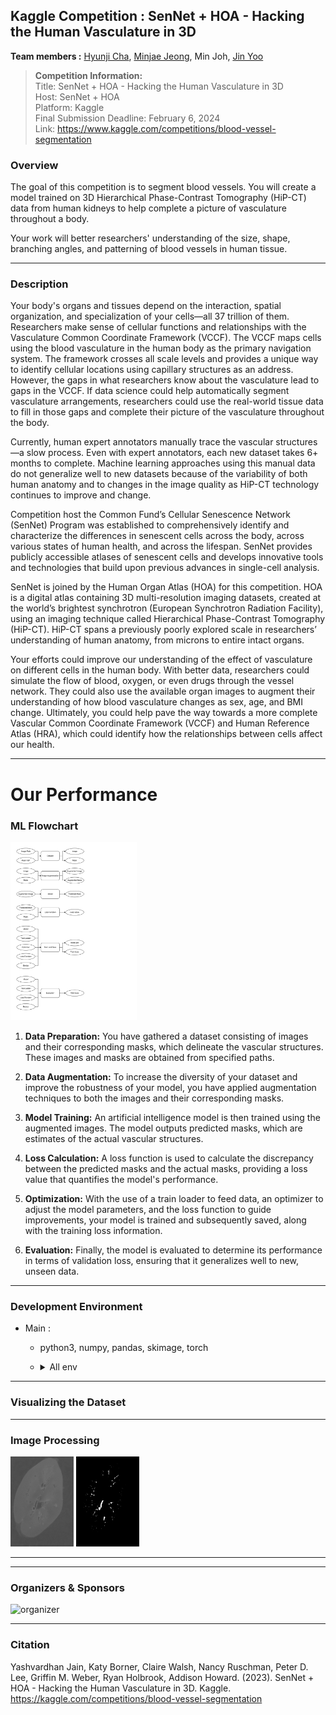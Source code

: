 ## Kaggle Competition : SenNet + HOA - Hacking the Human Vasculature in 3D

**Team members :** [Hyunji Cha](https://github.com/mochimuchi), [Minjae Jeong](https://github.com/JJalswo), Min Joh, [Jin Yoo](https://github.com/jinyoo1021)


> **Competition Information:**\
> Title: SenNet + HOA - Hacking the Human Vasculature in 3D\
> Host: SenNet + HOA\
> Platform: Kaggle\
> Final Submission Deadline: February 6, 2024\
> Link: https://www.kaggle.com/competitions/blood-vessel-segmentation

### Overview
The goal of this competition is to segment blood vessels. You will create a model trained on 3D Hierarchical Phase-Contrast Tomography (HiP-CT) data from human kidneys to help complete a picture of vasculature throughout a body.

Your work will better researchers' understanding of the size, shape, branching angles, and patterning of blood vessels in human tissue.

---
### Description
Your body's organs and tissues depend on the interaction, spatial organization, and specialization of your cells—all 37 trillion of them. Researchers make sense of cellular functions and relationships with the Vasculature Common Coordinate Framework (VCCF). The VCCF maps cells using the blood vasculature in the human body as the primary navigation system. The framework crosses all scale levels and provides a unique way to identify cellular locations using capillary structures as an address. However, the gaps in what researchers know about the vasculature lead to gaps in the VCCF. If data science could help automatically segment vasculature arrangements, researchers could use the real-world tissue data to fill in those gaps and complete their picture of the vasculature throughout the body.

Currently, human expert annotators manually trace the vascular structures—a slow process. Even with expert annotators, each new dataset takes 6+ months to complete. Machine learning approaches using this manual data do not generalize well to new datasets because of the variability of both human anatomy and to changes in the image quality as HiP-CT technology continues to improve and change.

Competition host the Common Fund’s Cellular Senescence Network (SenNet) Program was established to comprehensively identify and characterize the differences in senescent cells across the body, across various states of human health, and across the lifespan. SenNet provides publicly accessible atlases of senescent cells and develops innovative tools and technologies that build upon previous advances in single-cell analysis.

SenNet is joined by the Human Organ Atlas (HOA) for this competition. HOA is a digital atlas containing 3D multi-resolution imaging datasets, created at the world’s brightest synchrotron (European Synchrotron Radiation Facility), using an imaging technique called Hierarchical Phase-Contrast Tomography (HiP-CT). HiP-CT spans a previously poorly explored scale in researchers’ understanding of human anatomy, from microns to entire intact organs.

Your efforts could ​​​​improve our understanding of the effect of vasculature on different cells in the human body. With better data, researchers could simulate the flow of blood, oxygen, or even drugs through the vessel network. They could also use the available organ images to augment their understanding of how blood vasculature changes as sex, age, and BMI change. Ultimately, you could help pave the way towards a more complete Vascular Common Coordinate Framework (VCCF) and Human Reference Atlas (HRA), which could identify how the relationships between cells affect our health.

---
# Our Performance

### ML Flowchart
<img src="https://github.com/Kaggler-uofa/.github/blob/84863602bcdcacc1cf8da84abed73dd8132cf983/profile/image/ML_Flowchart.drawio.svg" width=40% height=40% title="flowchart">

1. **Data Preparation:** You have gathered a dataset consisting of images and their corresponding masks, which delineate the vascular structures. These images and masks are obtained from specified paths.

2. **Data Augmentation:** To increase the diversity of your dataset and improve the robustness of your model, you have applied augmentation techniques to both the images and their corresponding masks.

3. **Model Training:** An artificial intelligence model is then trained using the augmented images. The model outputs predicted masks, which are estimates of the actual vascular structures.

4. **Loss Calculation:** A loss function is used to calculate the discrepancy between the predicted masks and the actual masks, providing a loss value that quantifies the model's performance.

5. **Optimization:** With the use of a train loader to feed data, an optimizer to adjust the model parameters, and the loss function to guide improvements, your model is trained and subsequently saved, along with the training loss information.

6. **Evaluation:** Finally, the model is evaluated to determine its performance in terms of validation loss, ensuring that it generalizes well to new, unseen data.

---
### Development Environment
- Main :
    - python3, numpy, pandas, skimage, torch
    - <details>
        <summary>All env</summary>
        
            ```txt
            numpy==1.26.3
            pandas==2.1.4
            scikit-image==0.22.0
            tqdm==4.62.2
            albumentations==1.3.1
            matplotlib==3.8.2
            seaborn==0.11.2
            torch==2.1.2
            torchvision==0.16.2
            torchinfo==1.5.2
            ```
    </details>

---
### Visualizing the Dataset


---
### Image Processing
<img src="https://github.com/Kaggler-uofa/.github/blob/main/profile/image/kidney_1_dense_image_0700.jpeg" width=20% height=20% title="kidney_1_700"> <img src="https://github.com/Kaggler-uofa/.github/blob/main/profile/image/kidney_1_dense_label_0700.jpeg" width=20% height=20% title="kidney_1_label_700">

---
---
### Organizers & Sponsors
![organizer](https://www.googleapis.com/download/storage/v1/b/kaggle-user-content/o/inbox%2F1536542%2F8fdef9f263e948c0550ee04f8f41fb14%2Fk4-all-sponsors.png?generation=1699368938207653&alt=media)

---
### Citation
Yashvardhan Jain, Katy Borner, Claire Walsh, Nancy Ruschman, Peter D. Lee, Griffin M. Weber, Ryan Holbrook, Addison Howard. (2023). SenNet + HOA - Hacking the Human Vasculature in 3D. Kaggle. https://kaggle.com/competitions/blood-vessel-segmentation
